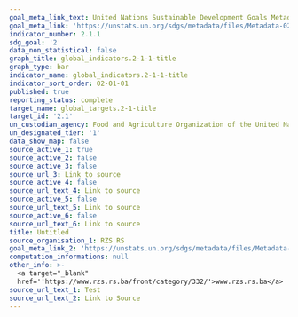 ```yaml
---
goal_meta_link_text: United Nations Sustainable Development Goals Metadata (pdf 232kB)
goal_meta_link: 'https://unstats.un.org/sdgs/metadata/files/Metadata-02-01-01.pdf'
indicator_number: 2.1.1
sdg_goal: '2'
data_non_statistical: false
graph_title: global_indicators.2-1-1-title
graph_type: bar
indicator_name: global_indicators.2-1-1-title
indicator_sort_order: 02-01-01
published: true
reporting_status: complete
target_name: global_targets.2-1-title
target_id: '2.1'
un_custodian_agency: Food and Agriculture Organization of the United Nations (FAO)
un_designated_tier: '1'
data_show_map: false
source_active_1: true
source_active_2: false
source_active_3: false
source_url_3: Link to source
source_active_4: false
source_url_text_4: Link to source
source_active_5: false
source_url_text_5: Link to source
source_active_6: false
source_url_text_6: Link to source
title: Untitled
source_organisation_1: RZS RS
goal_meta_link_2: 'https://unstats.un.org/sdgs/metadata/files/Metadata-01-01-01a.pdf'
computation_informations: null
other_info: >-
  <a target="_blank"
  href=''https://www.rzs.rs.ba/front/category/332/'>www.rzs.rs.ba</a>
source_url_text_1: Test
source_url_text_2: Link to Source
---
```

